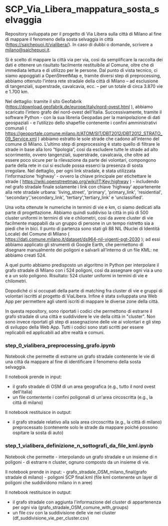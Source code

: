 # SCP_Via_Libera_mappatura_sosta_selvaggia

Repository sviluppata per il progetto di Via Libera sulla città di Milano al fine di mappare il fenomeno della sosta selvaggia in città (https://saichepuoi.it/vialibera/). In caso di dubbi o domande, scrivere a milano@saichepuoi.it.

Si è scelto di mappare la città via per via, così da semplificare la raccolta dei dati e ottenere un risultato facilmente restituibile al Comune, oltre che di immediata lettura e di utilizzo per le persone. Dal punto di vista tecnico, ci siamo appoggiati a OpenStreetMap e, tramite diversi step di preprocessing, abbiamo ottenuto l'intera rete stradale della città di Milano – ad esclusione di tangenziali, superstrade, cavalcavia, ecc. – per un totale di circa 3.870 vie e 1.700 km. 

Nel dettaglio: tramite il sito Geofabrik (https://download.geofabrik.de/europe/italy/nord-ovest.html ), abbiamo scaricato l’intero grafo del nord-ovest dell’Italia. Successivamente, tramite il software Python - con la sua libreria Geopadas per la manipolazione di dati geospaziali - e l’utilizzo dello shapefile contenente i confini amministrativi comunali ( https://geoportale.comune.milano.it/ATOM/SIT/DBT2012/DBT2012_STRATO_09_Service.xml ) abbiamo estratto le sole strade che cadono all’interno del comune di Milano. L’ultimo step di preprocessing è stato quello di filtrare le strade in base alla loro “tipologia”, così da escludere tutte le strade ad alto scorrimento, ovvero tangenziali, superstrade, cavalcavia, che oltre ad essere poco sicure per la rilevazione da parte dei volontari, compongono parte della rete in cui si esclude possa esserci la presenza di sosta irregolare. Nel dettaglio, per ogni link stradale, è stata utilizzata l’informazione ‘highway’ - ovvero la chiave principale per etichettare le strade ( https://wiki.openstreetmap.org/wiki/IT:Key:highway ) - includendo nel grafo stradale finale solamente i link con chiave ‘highway’  appartenente alla rete stradale urbana: 'living_street', 'primary', 'primary_link', 'residential', 'secondary','secondary_link', 'tertiary','tertiary_link' e 'unclassified'.

Una volta ottenute le numeriche in termini di vie e km, ci siamo dedicati alla parte di progettazione. Abbiamo quindi suddiviso la città in più di 500 cluster uniformi in termini di vie e chilometri, cosi da avere cluster di vie facilmente mappabili da un gruppo di persone in un tempo ristretto sia a piedi che in bici. Il punto di partenza sono stati gli 88 NIL (Nuclei di Identità Locale) del Comune di Milano ( https://dati.comune.milano.it/dataset/ds964-nil-vigenti-pgt-2030 ); ad essi abbiamo applicato gli strumenti di Google Earth, che permettono di disegnare manualmente dei poligoni e salvarli all’interno di un file KML: ne abbiamo creati 524.

A quel punto abbiamo predisposto un algoritmo in Python per interpolare il grafo stradale di Milano con i 524 poligoni, così da assegnare ogni via a uno e a un solo poligono. Risultato: 524 cluster uniformi in termini di vie e chilometri.

Dopodiché ci si occupati della parte di matching fra cluster di vie e gruppi di volontari iscritti al progetto di ViaLibera. Infine è stata sviluppata una Web App per permettere agli utenti iscriti di mappare le diverse zone della città.

In questa repository, sono riportati i codici che permettono di estrarre il grafo stradale di una città e suddividere le vie della città in "cluster". Non sono invece riportati gli step di assegnazione delle vie ai volontari e gli step di sviluppo della Web App. Tutti i codici sono stati scritti per essere replicabili ed applicabili ad altre realtà e comuni.


### step_0_vialibera_preprocessing_grafo.ipynb

Notebook che permette di estrarre un grafo stradale contenente le vie di una città da mappare al fine di identificare il fenomeno della sosta selvaggia.

Il notebook prende in input:
- il grafo stradale di OSM di un area geografica (e.g., tutto il nord ovest dell'italia)
- un file contentente i confini poligonali di un'area circoscritta (e.g., la città di milano)

Il notebook restituisce in output:
- il grafo stradale relativo alla sola area circoscritta (e.g., la città di milano) preprocessato (contenente solo le strade da mappare poiché possono ospitare la sosta di auto)


### step_1_vialibera_definizione_n_sottografi_da_file_kml.ipynb
Notebook che permette - interpolando un grafo stradale e un insieme di n poligoni - di estrarre n cluster, ognuno composto da un insieme di vie.

Il notebook prende in input:
    - grafo_stradale_OSM_milano_final(grafo stradale di milano)
    - poligoni SCP final.kml (file kml contenente un layer di poligoni che suddividono milano in n aree)

Il notebook restituisce in output:
- il grafo stradale con aggiunta l'informazione del cluster di appartenenza per ogni via (grafo_stradale_OSM_comune_with_groups)
- un file csv con la suddivisione delle vie nei cluster (df_suddivisione_vie_per_cluster.csv)